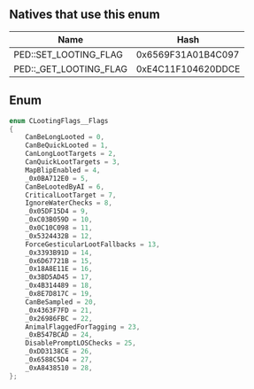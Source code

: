 ## Natives that use this enum
| Name                      | Hash               |
|---------------------------|--------------------|
| PED::SET\_LOOTING\_FLAG   | 0x6569F31A01B4C097 |
| PED::\_GET\_LOOTING\_FLAG | 0xE4C11F104620DDCE |
## Enum
```cpp
enum CLootingFlags__Flags
{
	CanBeLongLooted = 0,
	CanBeQuickLooted = 1,
	CanLongLootTargets = 2,
	CanQuickLootTargets = 3,
	MapBlipEnabled = 4,
	_0x0BA712E0 = 5,
	CanBeLootedByAI = 6,
	CriticalLootTarget = 7,
	IgnoreWaterChecks = 8,
	_0x05DF15D4 = 9,
	_0xC03B059D = 10,
	_0x0C10C098 = 11,
	_0x5324432B = 12,
	ForceGesticularLootFallbacks = 13,
	_0x3393B91D = 14,
	_0x6D67721B = 15,
	_0x18A8E11E = 16,
	_0x3BD5AD45 = 17,
	_0x4B314489 = 18,
	_0x8E7D817C = 19,
	CanBeSampled = 20,
	_0x4363F7FD = 21,
	_0x26986FBC = 22,
	AnimalFlaggedForTagging = 23,
	_0xB547BCAD = 24,
	DisablePromptLOSChecks = 25,
	_0xDD3138CE = 26,
	_0x6588C5D4 = 27,
	_0xA8438510 = 28,
};

```